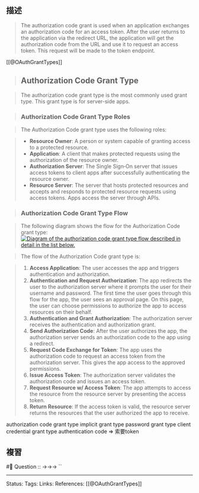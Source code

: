 

## 描述

> The authorization code grant is used when an application exchanges an authorization code for an access token. After the user returns to the application via the redirect URL, the application will get the authorization code from the URL and use it to request an access token. This request will be made to the token endpoint.


[[@OAuthGrantTypes]]
> ## Authorization Code Grant Type

> The authorization code grant type is the most commonly used grant type. This grant type is for server-side apps.

> ### Authorization Code Grant Type Roles

> The Authorization Code grant type uses the following roles:

> -   **Resource Owner**: A person or system capable of granting access to a protected resource.
> -   **Application**: A client that makes protected requests using the authorization of the resource owner.
> -   **Authorization Server**: The Single Sign‑On server that issues access tokens to client apps after successfully authenticating the resource owner.
> -   **Resource Server**: The server that hosts protected resources and accepts and responds to protected resource requests using access tokens. Apps access the server through APIs.

> ### Authorization Code Grant Type Flow

> The following diagram shows the flow for the Authorization Code grant type:
[![Diagram of the authorization code grant type flow described in detail in the list below.](https://docs.vmware.com/en/Single-Sign-On-for-VMware-Tanzu-Application-Service/1.14/sso/Images/images-oauth_auth_code.png)](https://docs.vmware.com/en/Single-Sign-On-for-VMware-Tanzu-Application-Service/1.14/sso/Images/images-oauth_auth_code.png)

> The flow of the Authorization Code grant type is:

> 1.  **Access Application**: The user accesses the app and triggers authentication and authorization.
> 2.  **Authentication and Request Authorization**: The app redirects the user to the authorization server where it prompts the user for their username and password. The first time the user goes through this flow for the app, the user sees an approval page. On this page, the user can choose permissions to authorize the app to access resources on their behalf.
> 3.  **Authentication and Grant Authorization**: The authorization server receives the authentication and authorization grant.
> 4.  **Send Authorization Code**: After the user authorizes the app, the authorization server sends an authorization code to the app using a redirect.
> 5.  **Request Code Exchange for Token**: The app uses the authorization code to request an access token from the authorization server. This gives the app access to the approved permissions.
> 6.  **Issue Access Token**: The authorization server validates the authorization code and issues an access token.
> 7.  **Request Resource w/ Access Token**: The app attempts to access the resource from the resource server by presenting the access token.
> 8.  **Return Resource**: If the access token is valid, the resource server returns the resources that the user authorized the app to receive.


authorization code grant type 
implicit grant type 
password grant type 
client credential grant type
authentication code => 索要token



## 複習
#🧠 Question :: ->->-> ``

---
Status: 
Tags:
Links:
References:
[[@OAuthGrantTypes]]




